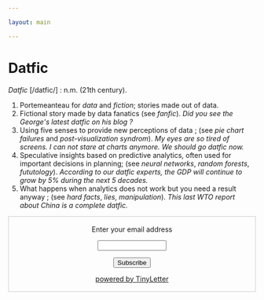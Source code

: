 ```yaml
---

layout: main

---
```


# Datfic

*Datfic* [/datfic/] : n.m. (21th century). 
1. Portemeanteau for *data* and *fiction*; stories made out of data.
1. Fictional story made by data fanatics (see *fanfic*). *Did you see the George's latest datfic on his blog ?* 
1. Using five senses to provide new perceptions of data ; (see *pie chart failures* and *post-visualization syndrom*). *My eyes are so tired of screens. I can not stare at charts anymore. We should go datfic now.*
1. Speculative insights based on predictive analytics, often used for important decisions in planning; (see *neural networks*, *random forests*, *fututology*). *According to our datfic experts, the GDP will continue to grow by 5% during the next 5 decades.*
1. What happens when analytics does not work but you need a result anyway ; (see *hard facts*, *lies*, *manipulation*). *This last WTO report about China is a complete datfic.*

 <form style="border:1px solid #ccc;padding:3px;text-align:center;" action="https://tinyletter.com/datfic" method="post" target="popupwindow" onsubmit="window.open('https://tinyletter.com/datfic', 'popupwindow', 'scrollbars=yes,width=800,height=600');return true"><p><label for="tlemail">Enter your email address</label></p><p><input type="text" style="width:140px" name="email" id="tlemail" /></p><input type="hidden" value="1" name="embed"/><input type="submit" value="Subscribe" /><p><a href="https://tinyletter.com" target="_blank">powered by TinyLetter</a></p></form>
         
